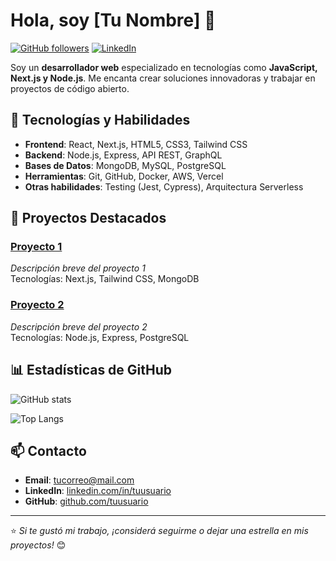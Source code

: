 # Hola, soy [Tu Nombre] 👋

[![GitHub followers](https://img.shields.io/github/followers/tuusuario?label=Follow&style=social)](https://github.com/tuusuario)
[![LinkedIn](https://img.shields.io/badge/-LinkedIn-blue?style=flat&logo=Linkedin&logoColor=white)](https://www.linkedin.com/in/tuusuario)

Soy un **desarrollador web** especializado en tecnologías como **JavaScript, Next.js y Node.js**. Me encanta crear soluciones innovadoras y trabajar en proyectos de código abierto.

## 🚀 Tecnologías y Habilidades

- **Frontend**: React, Next.js, HTML5, CSS3, Tailwind CSS
- **Backend**: Node.js, Express, API REST, GraphQL
- **Bases de Datos**: MongoDB, MySQL, PostgreSQL
- **Herramientas**: Git, GitHub, Docker, AWS, Vercel
- **Otras habilidades**: Testing (Jest, Cypress), Arquitectura Serverless

## 🌟 Proyectos Destacados

### [Proyecto 1](https://github.com/tuusuario/proyecto1)
_Descripción breve del proyecto 1_  
Tecnologías: Next.js, Tailwind CSS, MongoDB

### [Proyecto 2](https://github.com/tuusuario/proyecto2)
_Descripción breve del proyecto 2_  
Tecnologías: Node.js, Express, PostgreSQL

## 📊 Estadísticas de GitHub

![GitHub stats](https://github-readme-stats.vercel.app/api?username=tuusuario&show_icons=true&theme=dark&count_private=true)

![Top Langs](https://github-readme-stats.vercel.app/api/top-langs/?username=tuusuario&layout=compact&theme=dark)

## 📫 Contacto

- **Email**: [tucorreo@mail.com](mailto:tucorreo@mail.com)
- **LinkedIn**: [linkedin.com/in/tuusuario](https://linkedin.com/in/tuusuario)
- **GitHub**: [github.com/tuusuario](https://github.com/tuusuario)

---

⭐️ _Si te gustó mi trabajo, ¡considerá seguirme o dejar una estrella en mis proyectos!_ 😊
